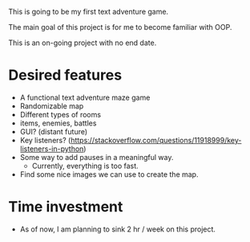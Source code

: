 This is going to be my first text adventure game.

The main goal of this project is for me to become familiar with OOP.

This is an on-going project with no end date.

# Desired features

- A functional text adventure maze game
- Randomizable map
- Different types of rooms
- items, enemies, battles
- GUI? (distant future)
- Key listeners? (https://stackoverflow.com/questions/11918999/key-listeners-in-python)
- Some way to add pauses in a meaningful way.
    - Currently, everything is too fast.
- Find some nice images we can use to create the map.

# Time investment
- As of now, I am planning to sink 2 hr / week on this project.
